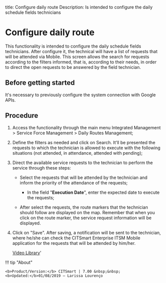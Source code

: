 title: Configure daily route
Description: Is intended to configure the daily schedule fields technicians
# Configure daily route

This functionality is intended to configure the daily schedule fields technicians. After configure it, the technical will have a list of requests that will be attended via Mobile.
This screen allows the search for requests according to the filters informed, that is, according to their needs, in order to direct the open requests to be answered by the field technician.

Before getting started
--------------------------

It's necessary to previously configure the system connection with Google APIs.

Procedure
-------------

1.  Access the functionality through the main menu Integrated Management \>
    Service Force Management \> Daily Routes Management;

2.  Define the filters as needed and click on Search. It'll be presented the
    requests to which the technician is allowed to execute with the following
    situations (not attended, in attendance, attended with pending);

3.  Direct the available service requests to the technician to perform the
    service through these steps:

    -   Select the requests that will be attended by the technician and inform
        the priority of the attendance of the requests;

        -   In the field "**Execution Date**", enter the expected date to
            execute the requests;

    -   After select the requests, the route markers that the technician should
        follow are displayed on the map. Remember that when you click on the
        route marker, the service request information will be displayed.

4.  Click on "Save". After saving, a notification will be sent to the
    technician, where he/she can check the CITSmart Enterprise ITSM Mobile
    application for the requests that will be attended by him/her.
    
    <i class='fa fa-youtube-play  fa-2x' style='color:#97ce17;vertical-align: middle;'> </i> [Video Library](https://www.youtube.com/playlist?list=PLB5qK2uzf2ROEeoHh3EbsZJxjr9hJSLIV)'

!!! tip "About"

    <b>Product/Version:</b> CITSmart | 7.00 &nbsp;&nbsp;
    <b>Updated:</b>01/08/2019 – Larissa Lourenço

